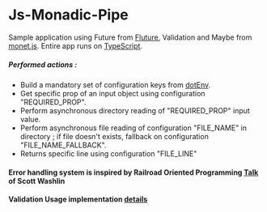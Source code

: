 # Js-Monadic-Pipe

Sample application using Future from [Fluture](https://github.com/fluture-js/Fluture), Validation and Maybe from [monet.js](https://github.com/monet/monet.js/tree/master).
Entire app runs on [TypeScript](https://www.typescriptlang.org/).


##### Performed actions : 
  - Build a mandatory set of configuration keys from [dotEnv](https://www.npmjs.com/package/dotenv).
  - Get specific prop of an input object using configuration "REQUIRED_PROP".
  - Perform asynchronous directory reading of "REQUIRED_PROP" input value.
  - Perform asynchronous file reading of configuration "FILE_NAME" in directory ; if file doesn't exists, fallback on configuration "FILE_NAME_FALLBACK".
  - Returns specific line using configuration "FILE_LINE"

#### Error handling system is inspired by Railroad Oriented Programming [Talk](https://vimeo.com/97344498) of Scott Washlin

#### Validation Usage implementation [details](https://tech.evojam.com/2016/04/26/practical-intro-to-monads-in-javascript-validation/)
